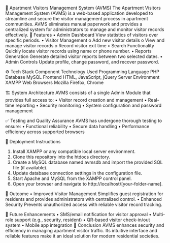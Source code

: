 🏢 Apartment Visitors Management System (AVMS)
The Apartment Visitors Management System (AVMS) is a web-based application developed to streamline and secure the visitor management process in apartment communities. AVMS eliminates manual paperwork and provides a centralized system for administrators to manage and monitor visitor records effectively.
📌 Features
•	Admin Dashboard
View statistics of visitors over specific periods.
•	Visitor Management
o	Add new visitor details
o	View and manage visitor records
o	Record visitor exit time
•	Search Functionality
Quickly locate visitor records using name or phone number.
•	Reports Generation
Generate detailed visitor reports between two selected dates.
•	Admin Controls
Update profile, change password, and recover password.

⚙️ Tech Stack
Component	Technology Used
Programming Language	PHP
Database	MySQL
Frontend	HTML, JavaScript, jQuery
Server Environment	XAMPP
Web Browsers	Mozilla Firefox, Chrome

🏗️ System Architecture
AVMS consists of a single Admin Module that provides full access to:
•	Visitor record creation and management
•	Real-time reporting
•	Security monitoring
•	System configuration and password management

✅ Testing and Quality Assurance
AVMS has undergone thorough testing to ensure:
•	Functional reliability
•	Secure data handling
•	Performance efficiency across supported browsers

🚀 Deployment Instructions
1.	Install XAMPP or any compatible local server environment.
2.	Clone this repository into the htdocs directory.
3.	Create a MySQL database named avmsdb and import the provided SQL file (if available).
4.	Update database connection settings in the configuration file.
5.	Start Apache and MySQL from the XAMPP control panel.
6.	Open your browser and navigate to http://localhost/[your-folder-name].

🧾 Outcome
•	Improved Visitor Management
Simplifies guest registration for residents and provides administrators with centralized control.
•	Enhanced Security
Prevents unauthorized access with reliable visitor record tracking.

🧩 Future Enhancements
•	SMS/email notification for visitor approval
•	Multi-role support (e.g., security, resident)
•	QR-based visitor check-in/out system
•	Mobile app integration
🏁 Conclusion
AVMS enhances security and efficiency in managing apartment visitor traffic. Its intuitive interface and reliable features make it an ideal solution for modern residential societies.


 





